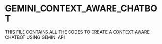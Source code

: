 # GEMINI_CONTEXT_AWARE_CHATBOT
THIS FILE CONTAINS ALL THE CODES TO CREATE A CONTEXT AWARE CHATBOT USING GEMINI API
